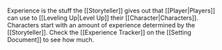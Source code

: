Experience is the stuff the [[Storyteller]] gives out that [[Player|Players]] can use to [[Leveling Up|Level Up]] their [[Character|Characters]]. Characters start with an amount of experience determined by the [[Storyteller]]. Check the [[Experience Tracker]] on the [[Setting Document]] to see how much.